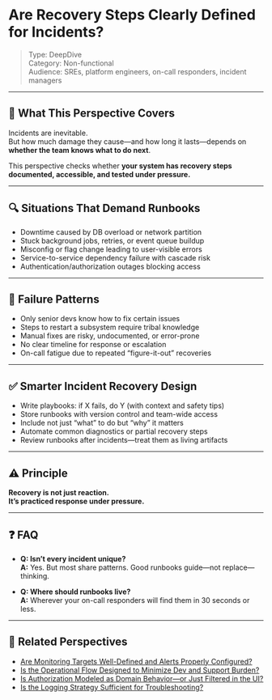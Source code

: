 # Are Recovery Steps Clearly Defined for Incidents?

> Type: DeepDive  
> Category: Non-functional  
> Audience: SREs, platform engineers, on-call responders, incident managers

---

## 🧠 What This Perspective Covers

Incidents are inevitable.  
But how much damage they cause—and how long it lasts—depends on **whether the team knows what to do next**.

This perspective checks whether **your system has recovery steps documented, accessible, and tested under pressure.**

---

## 🔍 Situations That Demand Runbooks

- Downtime caused by DB overload or network partition  
- Stuck background jobs, retries, or event queue buildup  
- Misconfig or flag change leading to user-visible errors  
- Service-to-service dependency failure with cascade risk  
- Authentication/authorization outages blocking access

---

## 🚨 Failure Patterns

- Only senior devs know how to fix certain issues  
- Steps to restart a subsystem require tribal knowledge  
- Manual fixes are risky, undocumented, or error-prone  
- No clear timeline for response or escalation  
- On-call fatigue due to repeated “figure-it-out” recoveries

---

## ✅ Smarter Incident Recovery Design

- Write playbooks: if X fails, do Y (with context and safety tips)  
- Store runbooks with version control and team-wide access  
- Include not just “what” to do but “why” it matters  
- Automate common diagnostics or partial recovery steps  
- Review runbooks after incidents—treat them as living artifacts

---

## ⚠️ Principle

**Recovery is not just reaction.  
It’s practiced response under pressure.**

---

## ❓ FAQ

- **Q: Isn’t every incident unique?**  
  **A:** Yes. But most share patterns. Good runbooks guide—not replace—thinking.

- **Q: Where should runbooks live?**  
  **A:** Wherever your on-call responders will find them in 30 seconds or less.

---

## 🔗 Related Perspectives

- [Are Monitoring Targets Well-Defined and Alerts Properly Configured?](observability-alerting.md)
- [Is the Operational Flow Designed to Minimize Dev and Support Burden?](operational-burden.md)
- [Is Authorization Modeled as Domain Behavior—or Just Filtered in the UI?](../domain/domain-permissions.md)
- [Is the Logging Strategy Sufficient for Troubleshooting?](logging-for-troubleshooting.md)
